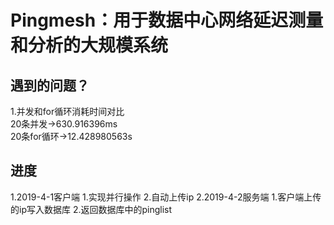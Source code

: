 Pingmesh：用于数据中心网络延迟测量和分析的大规模系统
====

遇到的问题？
-
1.并发和for循环消耗时间对比<br>
20条并发->630.916396ms<br>
20条for循环->12.428980563s


进度
-
1.2019-4-1客户端 1.实现并行操作 2.自动上传ip
2.2019-4-2服务端 1.客户端上传的ip写入数据库 2.返回数据库中的pinglist
